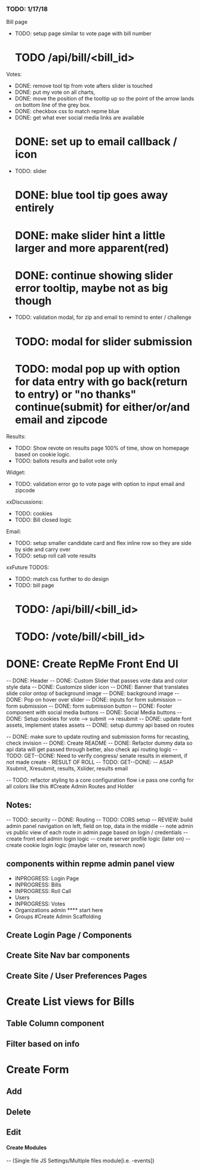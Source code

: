 ### TODO: 1/17/18
  Bill page
  - TODO: setup page similar to vote page with bill number
    # TODO /api/bill/<bill_id>
  Votes:
  - DONE: remove tool tip from vote afters slider is touched
  - DONE: put my vote on all charts, 
  - DONE: move the position of the tooltip up so the point of the arrow lands on bottom line of the grey box.
  - DONE: checkbox css to match repme blue
  - DONE: get what ever social media links are available
    # DONE: set up to email callback / icon
  - TODO: slider
    # DONE: blue tool tip goes away entirely
    # DONE: make slider hint a little larger and more apparent(red)
    # DONE: continue showing slider error tooltip, maybe not as big though
  - TODO: validation modal, for zip and email to remind to enter / challenge
    # TODO: modal for slider submission
    # TODO: modal pop up with option for data entry  with go back(return to entry) or "no thanks" continue(submit) for either/or/and email and zipcode


  Results:
  - TODO: Show revote on results page 100% of time, show on homepage based on cookie logic.
  - TODO: ballots results and ballot vote only


  Widget:
  - TODO: validation error go to vote page with option to input email and zipcode


  xxDiscussions:
  - TODO: cookies
  - TODO: Bill closed logic


  Email:
  - TODO: setup smaller candidate card and flex inline row so they are side by side and carry over
  - TODO: setup roll call vote results

  xxFuture TODOS:
  - TODO: match css further to do design
  - TODO: bill page
    # TODO: /api/bill/<bill_id>
    # TODO: /vote/bill/<bill_id>

# DONE: Create RepMe Front End UI
-- DONE: Header
-- DONE: Custom Slider that passes vote data and color style data
-- DONE: Customize slider icon
-- DONE: Banner that translates slide color ontop of background image
-- DONE: background image
-- DONE: Pop on hover over slider
-- DONE: inputs for form submission -- form submission
-- DONE: form submission button
-- DONE: Footer component with social media buttons
-- DONE: Social Media buttons
-- DONE: Setup cookies for  vote --> submit --> resubmit
-- DONE: update font assets, implement states assets
-- DONE: setup dummy api based on routes

-- DONE: make sure to update routing and submission forms for recasting, check invision
-- DONE: Create README
-- DONE: Refactor dummy data so api data will get passed through better, also check api routing logic
-- TODO: GET--DONE: Need to verify congress/ senate results in element, if not made create - RESULT OF ROLL
-- TODO: GET--DONE: -- ASAP Xsubmit, Xresubmit, results, Xslider, results email


-- TODO: refactor styling to a core configuration flow i.e pass one config for all colors
    like this <Component config={this.props.styleConfig} />
#Create Admin Routes and Holder 

## Notes:
--  TODO: security
--  DONE: Routing
--  TODO: CORS setup
--  REVIEW: build admin panel navigation on left,
    field on top, data in the middle
--  note admin vs public view of each 
    route in admin page based on login / credentials
--  create front end admin login logic
--  create server profile logic (later on)
--  create cookie login logic (maybe later on, research now) 
## components within repme admin panel view
   - INPROGRESS: Login Page
   - INPROGRESS: Bills
   - INPROGRESS: Roll Call
   - Users
   - INPROGRESS: Votes 
   - Organizations admin **** start here
   - Groups
#Create Admin Scaffolding
  ## Create Login Page / Components
  ## Create Site Nav bar components
  ## Create Site / User Preferences Pages
# Create List views for Bills
  ## Table Column component
  ## Filter based on info
# Create Form
  ## Add
  ## Delete
  ## Edit

#### Create Modules 
  -- (Single file JS Settings/Multiple files module[i.e. -events])  